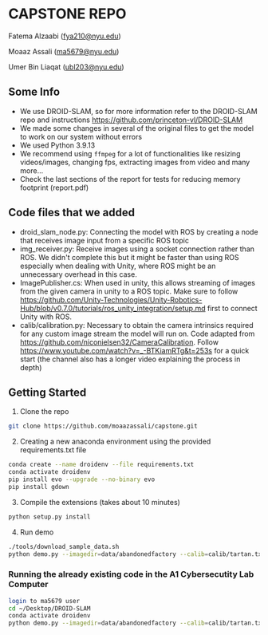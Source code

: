 # CAPSTONE REPO
Fatema Alzaabi (fya210@nyu.edu)

Moaaz Assali (ma5679@nyu.edu)

Umer Bin Liaqat (ubl203@nyu.edu)


## Some Info
- We use DROID-SLAM, so for more information refer to the DROID-SLAM repo and instructions https://github.com/princeton-vl/DROID-SLAM
- We made some changes in several of the original files to get the model to work on our system without errors
- We used Python 3.9.13
- We recommend using `ffmpeg` for a lot of functionalities like resizing videos/images, changing fps, extracting images from video and many more...
- Check the last sections of the report for tests for reducing memory footprint (report.pdf)

## Code files that we added
- droid_slam_node.py: Connecting the model with ROS by creating a node that receives image input from a specific ROS topic
- img_receiver.py: Receive images using a socket connection rather than ROS. We didn't complete this but it might be faster than using ROS especially when dealing with Unity, where ROS might be an unnecessary overhead in this case.
- ImagePublisher.cs: When used in unity, this allows streaming of images from the given camera in unity to a ROS topic. Make sure to follow https://github.com/Unity-Technologies/Unity-Robotics-Hub/blob/v0.7.0/tutorials/ros_unity_integration/setup.md first to connect Unity with ROS.
- calib/calibration.py: Necessary to obtain the camera intrinsics required for any custom image stream the model will run on. Code adapted from https://github.com/niconielsen32/CameraCalibration. Follow https://www.youtube.com/watch?v=_-BTKiamRTg&t=253s for a quick start (the channel also has a longer video explaining the process in depth)

## Getting Started
1. Clone the repo
```Bash
git clone https://github.com/moaazassali/capstone.git
```

2. Creating a new anaconda environment using the provided requirements.txt file
```Bash
conda create --name droidenv --file requirements.txt
conda activate droidenv
pip install evo --upgrade --no-binary evo
pip install gdown
```

3. Compile the extensions (takes about 10 minutes)
```Bash
python setup.py install
```

4. Run demo
```Bash
./tools/download_sample_data.sh
python demo.py --imagedir=data/abandonedfactory --calib=calib/tartan.txt --stride=2
```

### Running the already existing code in the A1 Cybersecutity Lab Computer
```Bash
login to ma5679 user
cd ~/Desktop/DROID-SLAM
conda activate droidenv
python demo.py --imagedir=data/abandonedfactory --calib=calib/tartan.txt --stride=2
```
